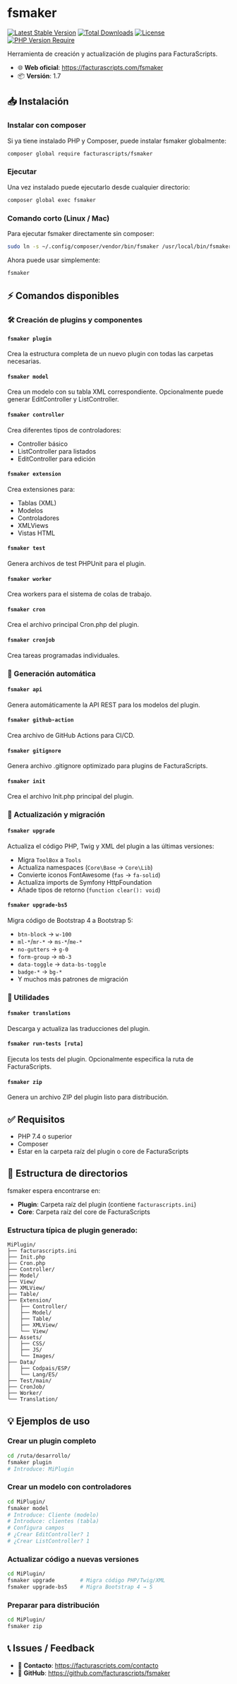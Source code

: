 # fsmaker

[![Latest Stable Version](https://poser.pugx.org/facturascripts/fsmaker/v/stable)](https://packagist.org/packages/facturascripts/fsmaker)
[![Total Downloads](https://poser.pugx.org/facturascripts/fsmaker/downloads)](https://packagist.org/packages/facturascripts/fsmaker)
[![License](https://poser.pugx.org/facturascripts/fsmaker/license)](https://packagist.org/packages/facturascripts/fsmaker)
[![PHP Version Require](https://poser.pugx.org/facturascripts/fsmaker/require/php)](https://packagist.org/packages/facturascripts/fsmaker)

Herramienta de creación y actualización de plugins para FacturaScripts.

- 🌐 **Web oficial**: https://facturascripts.com/fsmaker
- 📦 **Versión**: 1.7

## 📥 Instalación

### Instalar con composer
Si ya tiene instalado PHP y Composer, puede instalar fsmaker globalmente:

```bash
composer global require facturascripts/fsmaker
```

### Ejecutar
Una vez instalado puede ejecutarlo desde cualquier directorio:

```bash
composer global exec fsmaker
```

### Comando corto (Linux / Mac)
Para ejecutar fsmaker directamente sin composer:

```bash
sudo ln -s ~/.config/composer/vendor/bin/fsmaker /usr/local/bin/fsmaker
```

Ahora puede usar simplemente:

```bash
fsmaker
```

## ⚡ Comandos disponibles

### 🛠️ Creación de plugins y componentes

#### `fsmaker plugin`
Crea la estructura completa de un nuevo plugin con todas las carpetas necesarias.

#### `fsmaker model`
Crea un modelo con su tabla XML correspondiente. Opcionalmente puede generar EditController y ListController.

#### `fsmaker controller`
Crea diferentes tipos de controladores:
- Controller básico
- ListController para listados
- EditController para edición

#### `fsmaker extension`
Crea extensiones para:
- Tablas (XML)
- Modelos
- Controladores
- XMLViews
- Vistas HTML

#### `fsmaker test`
Genera archivos de test PHPUnit para el plugin.

#### `fsmaker worker`
Crea workers para el sistema de colas de trabajo.

#### `fsmaker cron`
Crea el archivo principal Cron.php del plugin.

#### `fsmaker cronjob`
Crea tareas programadas individuales.

### 🤖 Generación automática

#### `fsmaker api`
Genera automáticamente la API REST para los modelos del plugin.

#### `fsmaker github-action`
Crea archivo de GitHub Actions para CI/CD.

#### `fsmaker gitignore`
Genera archivo .gitignore optimizado para plugins de FacturaScripts.

#### `fsmaker init`
Crea el archivo Init.php principal del plugin.

### 🔄 Actualización y migración

#### `fsmaker upgrade`
Actualiza el código PHP, Twig y XML del plugin a las últimas versiones:
- Migra `ToolBox` a `Tools`
- Actualiza namespaces (`Core\Base` → `Core\Lib`)
- Convierte iconos FontAwesome (`fas` → `fa-solid`)
- Actualiza imports de Symfony HttpFoundation
- Añade tipos de retorno (`function clear(): void`)

#### `fsmaker upgrade-bs5`
Migra código de Bootstrap 4 a Bootstrap 5:
- `btn-block` → `w-100`
- `ml-*`/`mr-*` → `ms-*`/`me-*`
- `no-gutters` → `g-0`
- `form-group` → `mb-3`
- `data-toggle` → `data-bs-toggle`
- `badge-*` → `bg-*`
- Y muchos más patrones de migración

### 🔧 Utilidades

#### `fsmaker translations`
Descarga y actualiza las traducciones del plugin.

#### `fsmaker run-tests [ruta]`
Ejecuta los tests del plugin. Opcionalmente especifica la ruta de FacturaScripts.

#### `fsmaker zip`
Genera un archivo ZIP del plugin listo para distribución.

## ✅ Requisitos

- PHP 7.4 o superior
- Composer
- Estar en la carpeta raíz del plugin o core de FacturaScripts

## 📁 Estructura de directorios

fsmaker espera encontrarse en:
- **Plugin**: Carpeta raíz del plugin (contiene `facturascripts.ini`)
- **Core**: Carpeta raíz del core de FacturaScripts

### Estructura típica de plugin generado:
```
MiPlugin/
├── facturascripts.ini
├── Init.php
├── Cron.php
├── Controller/
├── Model/
├── View/
├── XMLView/
├── Table/
├── Extension/
│   ├── Controller/
│   ├── Model/
│   ├── Table/
│   ├── XMLView/
│   └── View/
├── Assets/
│   ├── CSS/
│   ├── JS/
│   └── Images/
├── Data/
│   ├── Codpais/ESP/
│   └── Lang/ES/
├── Test/main/
├── CronJob/
├── Worker/
└── Translation/
```

## 💡 Ejemplos de uso

### Crear un plugin completo
```bash
cd /ruta/desarrollo/
fsmaker plugin
# Introduce: MiPlugin
```

### Crear un modelo con controladores
```bash
cd MiPlugin/
fsmaker model
# Introduce: Cliente (modelo)
# Introduce: clientes (tabla)
# Configura campos
# ¿Crear EditController? 1
# ¿Crear ListController? 1
```

### Actualizar código a nuevas versiones
```bash
cd MiPlugin/
fsmaker upgrade        # Migra código PHP/Twig/XML
fsmaker upgrade-bs5    # Migra Bootstrap 4 → 5
```

### Preparar para distribución
```bash
cd MiPlugin/
fsmaker zip
```

## 📞 Issues / Feedback

- 💬 **Contacto**: https://facturascripts.com/contacto
- 🐛 **GitHub**: https://github.com/facturascripts/fsmaker